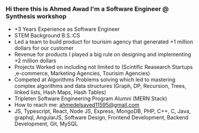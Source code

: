 ### Hi there this is Ahmed Awad I'm a Software Engineer @ Synthesis workshop


- +3 Years Experience as Software Engineer
- STEM Background B.S.:CS
- Led a team to build product for tourisim agency that generated +1 million dollars for our customer
- Revenue for products I played a big rule on designing and implementing +2 million dollars
- Projects Worked on including not limited to (Scintific Reasearch Startups ,e-commerce, Marketing Agencies, Tourisim Agencies)
- Competed at Algorithms Problems solving which led to mastering complex algorithms and data structures (Graph, DP, Recursion, Trees, linked lists, Hash Maps, Hash Tables)
- Tripleten Software Engineering Program Alumni (MERN Stack)
- How to reach me: ahmedelsayed11595@gmail.com
- JS, Typescript, React, Node JS, Express, MongoDB, PHP, C++, C, Java, graphql, AngularJS, Software Design, Frontend Development, Backend Development, Git, MySQL 
